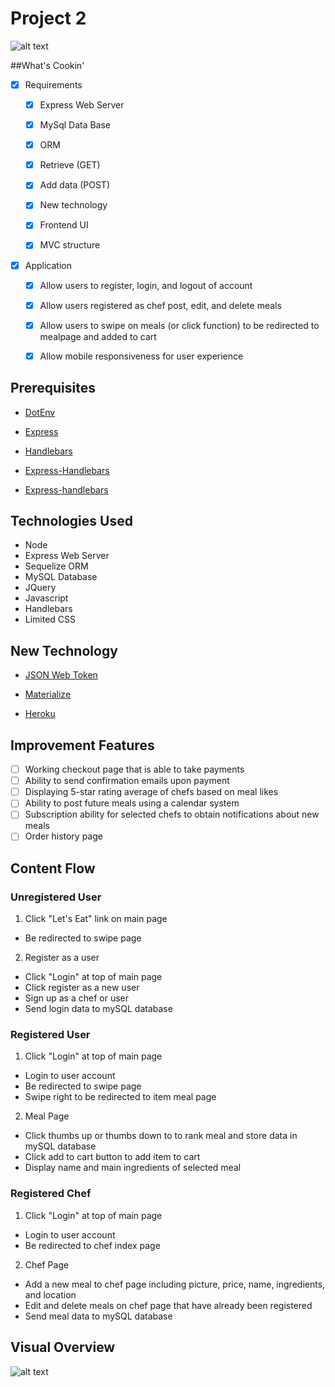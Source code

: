 # Project 2

![alt text](https://github.com/cowankc/whatsCookin/blob/master/public/images/logo.png "Logo")

##What's Cookin'

 - [x] Requirements

     - [x] Express Web Server

     - [X] MySql Data Base
     
     - [x] ORM

     - [x] Retrieve (GET)

     - [x] Add data (POST)

     - [x] New technology

     - [x] Frontend UI

     - [x] MVC structure
      
- [x] Application

     - [x] Allow users to register, login, and logout of account

     - [x] Allow users registered as chef post, edit, and delete meals
     
     - [x] Allow users to swipe on meals (or click function) to be redirected to mealpage and added to cart

     - [x] Allow mobile responsiveness for user experience

## Prerequisites

   - [DotEnv](https://www.npmjs.com/package/dotenv)

   - [Express](https://www.npmjs.com/package/express)

  - [Handlebars](https://www.npmjs.com/package/express-handlebars)

  - [Express-Handlebars](https://www.npmjs.com/package/handlebars)
  
  - [Express-handlebars](https://www.npmjs.com/package/express-handlebars)

## Technologies Used
- Node
- Express Web Server
- Sequelize ORM
- MySQL Database
- JQuery
- Javascript
- Handlebars
- Limited CSS

## New Technology

  - [JSON Web Token](https://jwt.io/)

  - [Materialize](https://materializecss.com/)

  - [Heroku](https://id.heroku.com/)

## Improvement Features

- [ ] Working checkout page that is able to take payments
- [ ] Ability to send confirmation emails upon payment
- [ ] Displaying 5-star rating average of chefs based on meal likes
- [ ] Ability to post future meals using a calendar system
- [ ] Subscription ability for selected chefs to obtain notifications about new meals
- [ ] Order history page

## Content Flow

### Unregistered User
1. Click "Let's Eat" link on main page
- Be redirected to swipe page

2. Register as a user
- Click "Login" at top of main page
- Click register as a new user
- Sign up as a chef or user
- Send login data to mySQL database

### Registered User
1. Click "Login" at top of main page
- Login to user account
- Be redirected to swipe page
- Swipe right to be redirected to item meal page

2. Meal Page
- Click thumbs up or thumbs down to to rank meal and store data in mySQL database
- Click add to cart button to add item to cart
- Display name and main ingredients of selected meal

### Registered Chef
1. Click "Login" at top of main page
- Login to user account
- Be redirected to chef index page

2. Chef Page
- Add a new meal to chef page including picture, price, name, ingredients, and location
- Edit and delete meals on chef page that have already been registered
- Send meal data to mySQL database

## Visual Overview 

![alt text](https://github.com/cowankc/whatsCookin/blob/master/public/images/flow.png "Logo")